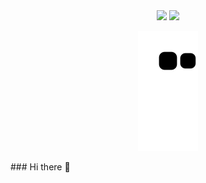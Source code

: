 <div align=center> 
  <img height="150em" src="https://github-readme-stats.vercel.app/api?username=EduardaTorres&show_icons=true&theme=dracula&include_all_commits=true&count_private=true"/>
  <img height="150em" src="https://github-readme-stats.vercel.app/api/top-langs/?username=EduardaTorres&layout=compact&langs_count=7&theme=dracula"/>
  
  ![Snake animation](https://github.com/EduardaTorres/EduardaTorres/blob/output/github-contribution-grid-snake.svg)
</div>  
### Hi there 👋

<!--
**EduardaTorres/EduardaTorres** is a ✨ _special_ ✨ repository because its `README.md` (this file) appears on your GitHub profile.

Here are some ideas to get you started:

- 🔭 I’m currently working on ...
- 🌱 I’m currently learning ...
- 👯 I’m looking to collaborate on ...
- 🤔 I’m looking for help with ...
- 💬 Ask me about ...
- 📫 How to reach me: ...
- 😄 Pronouns: ...
- ⚡ Fun fact: ...
-->
